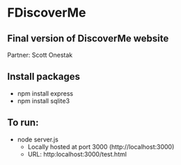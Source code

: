 # FDiscoverMe
## Final version of DiscoverMe website
Partner: Scott Onestak
## Install packages
* npm install express
* npm install sqlite3
## To run:
* node server.js
  * Locally hosted at port 3000 (http://localhost:3000)
  * URL: http:localhost:3000/test.html
